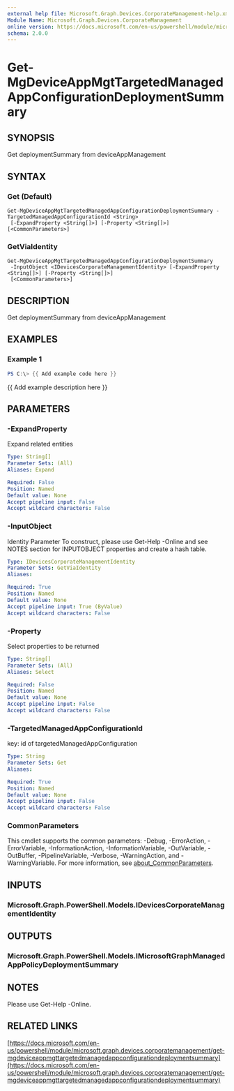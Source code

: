 ```yaml
---
external help file: Microsoft.Graph.Devices.CorporateManagement-help.xml
Module Name: Microsoft.Graph.Devices.CorporateManagement
online version: https://docs.microsoft.com/en-us/powershell/module/microsoft.graph.devices.corporatemanagement/get-mgdeviceappmgttargetedmanagedappconfigurationdeploymentsummary
schema: 2.0.0
---
```


# Get-MgDeviceAppMgtTargetedManagedAppConfigurationDeploymentSummary

## SYNOPSIS
Get deploymentSummary from deviceAppManagement

## SYNTAX

### Get (Default)
```
Get-MgDeviceAppMgtTargetedManagedAppConfigurationDeploymentSummary -TargetedManagedAppConfigurationId <String>
 [-ExpandProperty <String[]>] [-Property <String[]>] [<CommonParameters>]
```

### GetViaIdentity
```
Get-MgDeviceAppMgtTargetedManagedAppConfigurationDeploymentSummary
 -InputObject <IDevicesCorporateManagementIdentity> [-ExpandProperty <String[]>] [-Property <String[]>]
 [<CommonParameters>]
```

## DESCRIPTION
Get deploymentSummary from deviceAppManagement

## EXAMPLES

### Example 1
```powershell
PS C:\> {{ Add example code here }}
```

{{ Add example description here }}

## PARAMETERS

### -ExpandProperty
Expand related entities

```yaml
Type: String[]
Parameter Sets: (All)
Aliases: Expand

Required: False
Position: Named
Default value: None
Accept pipeline input: False
Accept wildcard characters: False
```

### -InputObject
Identity Parameter
To construct, please use Get-Help -Online and see NOTES section for INPUTOBJECT properties and create a hash table.

```yaml
Type: IDevicesCorporateManagementIdentity
Parameter Sets: GetViaIdentity
Aliases:

Required: True
Position: Named
Default value: None
Accept pipeline input: True (ByValue)
Accept wildcard characters: False
```

### -Property
Select properties to be returned

```yaml
Type: String[]
Parameter Sets: (All)
Aliases: Select

Required: False
Position: Named
Default value: None
Accept pipeline input: False
Accept wildcard characters: False
```

### -TargetedManagedAppConfigurationId
key: id of targetedManagedAppConfiguration

```yaml
Type: String
Parameter Sets: Get
Aliases:

Required: True
Position: Named
Default value: None
Accept pipeline input: False
Accept wildcard characters: False
```

### CommonParameters
This cmdlet supports the common parameters: -Debug, -ErrorAction, -ErrorVariable, -InformationAction, -InformationVariable, -OutVariable, -OutBuffer, -PipelineVariable, -Verbose, -WarningAction, and -WarningVariable. For more information, see [about_CommonParameters](http://go.microsoft.com/fwlink/?LinkID=113216).

## INPUTS

### Microsoft.Graph.PowerShell.Models.IDevicesCorporateManagementIdentity
## OUTPUTS

### Microsoft.Graph.PowerShell.Models.IMicrosoftGraphManagedAppPolicyDeploymentSummary
## NOTES
Please use Get-Help -Online.

## RELATED LINKS

[https://docs.microsoft.com/en-us/powershell/module/microsoft.graph.devices.corporatemanagement/get-mgdeviceappmgttargetedmanagedappconfigurationdeploymentsummary](https://docs.microsoft.com/en-us/powershell/module/microsoft.graph.devices.corporatemanagement/get-mgdeviceappmgttargetedmanagedappconfigurationdeploymentsummary)

